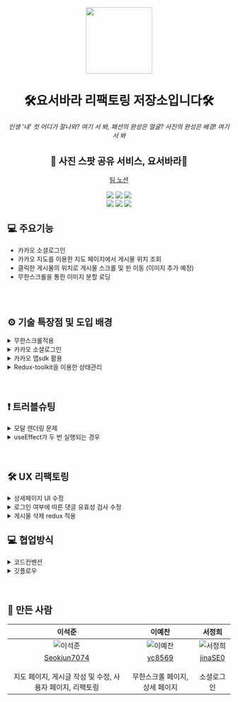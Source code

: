 <div align="center">
  <img src="https://user-images.githubusercontent.com/79635274/194881265-08db0498-c674-41ba-a085-9c87878c4228.png" width="150">
  <h1>🛠요서바라 리팩토링 저장소입니다🛠</h1>
  <h6>인생 '내' 컷 어디가 잘나와? 여기 서 봐, 패션의 완성은 얼굴? 사진의 완성은 배경! 여기 서 봐</h6>
  <h2>📸 사진 스팟 공유 서비스, 요서바라📸</h2>
  <a href="https://www.notion.so/2-b2a83adc547f456fa02222cad3e04a44">팀 노션</a>　
  <br></br>
</div>
<div align="center">  
  <img src="https://img.shields.io/badge/styled--components-DB7093?style=for-the-badge&logo=styled-components&logoColor=white">
  <img src ="https://img.shields.io/badge/Redux-593D88?style=for-the-badge&logo=redux&logoColor=white">
  <img src ="https://img.shields.io/badge/Material--UI-0081CB?style=for-the-badge&logo=material-ui&logoColor=white">
</div>

<div align="center">
  <img src="https://img.shields.io/badge/React-20232A?style=for-the-badge&logo=react&logoColor=61DAFB">
  <img src="https://img.shields.io/badge/json%20web%20tokens-323330?style=for-the-badge&logo=json-web-tokens&logoColor=pink"> 
  <img src ="https://img.shields.io/badge/Amazon_AWS-232F3E?style=for-the-badge&logo=amazon-aws&logoColor=white">
</div>

## 💻 주요기능
 - 카카오 소셜로그인
 - 카카오 지도를 이용한 지도 페이지에서 게시물 위치 조회
 - 클릭한 게시물의 위치로 게시물 스크롤 및 핀 이동 (이미지 추가 예정)
 - 무한스크롤을 통한 이미지 분할 로딩

<br></br>
## ⚙️ 기술 특장점 및 도입 배경
<details>
<summary>무한스크롤적용</summary>
무한스크롤을 통해 이미지 로딩을 조절하고 사용자가 간편하게 사진 위주로 훑어 볼 수 있도록 제작했어요.
</details>
<details>
<summary>카카오 소셜로그인</summary>
사용자 편의성를 고려하여 카카오 소셜로그인을 도입했어요.
</details>
<details>
<summary>카카오 맵sdk 활용</summary>
카카오 맵이 국내 사용자에게 구글맵보다 적합하다고 판단했고,
카카오 로그인과 같은 API KEY로 함께 관리하기 위해 선택했어요.
</details>
<details>
<summary>Redux-toolkit을 이용한 상태관리</summary>
지도 페이지는 위치를 기준으로 데이터를 받아오고 무한 스크롤 페이지는 최신 순으로 데이터를 받아오기 때문에 각각 나누어서 전역상태관리를 했어요.
각각의 페이지에서 게시물의 수정 및 삭제가 일어나는 경우 두 페이지에 모두 적용 시키기위해 전역 저장소를 통해 상태를 관리했어요.
</details>
<br></br>

## ❗️ 트러블슈팅
<details>
<summary> 모달 렌더링 문제 </summary>
<div display="flex">
<img src="https://user-images.githubusercontent.com/109025674/194463278-58b74987-135e-44c2-9e76-4401bbdfc959.png"  height="200px" width="300px"/>
<p> 기존에 모달창을 공용컴포넌트로 만들 때 모달을 열고 닫는 state와 css의 display속성을 사용하여 구현했었습니다. 하지만 현재 프로젝트에서 모달창을 게시물의 상세정보를 보여주는 용도로 사용하며 모달 내부에 게시물 정보, 게시물에 대한 댓글 등의 정보가 들어가면서 문제가 발생했습니다. 여러개의 게시물을 렌더링하며 화면에 보이진 않지만 모달 컴포넌트도 여러번 렌더링될뿐더러 모달 안에 들어가는 children컴포넌트의 상태도 초기화가 되지않는 문제가 생겼습니다. 
</p>
<img src="https://user-images.githubusercontent.com/109025674/194465043-21d3044d-acde-4912-9156-7d5ea5c1b354.png" height="200px" width="300px"/>
<p>
앞서 말씀드린 문제를 해결하기위해 모달을 열고 닫는 방식을 수정했습니다. 기존의 CSS를 활용한 방식에서 모달의 생성여부를 정하는 state를 통해 조건부 렌더링을 하면서 유저가 게시물의 미리보기를 클릭하는 등의 액션이 일어났을 경우에만 모달이 렌더링 되도록 수정했습니다.조건부 렌더링을 통해 불필요한 렌더링을 줄이고 children 컴포넌트의 상태값이 리액트이 생명주기를 따라 모달이 닫히면 초기화 되도록 만들었습니다.
</p>
</div>
</details>

<details>
<summary> useEffect가 두 번 실행되는 경우 </summary>
<div >
<img src="https://user-images.githubusercontent.com/109025674/194465576-2370211f-428c-456b-be54-0cd08d12b6ac.png" height="200px" width="300px"/>
<p>
특정 상황에서만 작동되어야하는특정 상황에서만 작동되어야하는 useEffect hook이 두번 작동하는 상황이었습니다. 
console.log를 찍어가며 서버로부터 요청한 데이터가 잘 들어왔는지 확인하던 중 게시물 데이터가 같은 부분에서 2번 출력된것을 볼 수 있었습니다. 오른쪽 예시 코드처럼 dispatch는 최초 렌더링 때와 page가 변할 때만 작동해야하는데 dispatch된 데이터를 출력해보면 page의 변화가 없는데도 2번씩 출력이 되는 현상이었습니다. 
이를 해결하기 위해 검색을 하던 중 index.js의 react strict mode가 개발환경에서의 문제발생을 감지하기위해 두번 렌더링을 진행한다는것을 알게되었고 해당 기능을 종료하면 다시 원하는 대로 특정 조건에서만 dispatch를 실행했습니다.
</p>
</div>
</details>
<br></br>

## 🛠 UX 리팩토링
<details>
<summary>상세페이지 UI 수정</summary>
<br/>
사진 위주의 서비스기 때문에 사진이 차지하는 비율을 늘렸습니다.
<div>
<img src="https://user-images.githubusercontent.com/79635274/197417150-529714c1-8773-48d8-9ce5-92b6112de501.png" width="50%">
<span>수정 전</span>
<img src="https://user-images.githubusercontent.com/79635274/197417156-ffd64609-cb6b-4fca-92ba-6454babb968b.png" width="50%">
<span>수정 후</span>
</div>
</details>
<details>
<summary>로그인 여부에 따른 댓글 유효성 검사 수정</summary>
<br/>
로그인하지 않은 사용자에게는 댓글 작성 버튼을 숨기고 input을 비활성화 시켜 비회원의 댓글 작성을 차단했습니다.
</details>
<details>
<summary>게시물 삭제 redux 적용</summary>
<br/>
기존에는 게시물 삭제 후 강제 새로고침을 통해 서버로부터 게시물을 갱신했습니다. 
수정 후에는 게시물 삭제 시 새로고침하지 않아도 삭제된 내용이 바로 적용 되도록 상태 처리했습니다.
</details>

## 💻 협업방식
<details>
<summary>코드컨벤션</summary>
<ul>
<li> 컴포넌트 : PascalCase </li>
<li> 함수 : camelCase </li>
<li>변수 : camelCase</li>
<li> 폴더명 : 소문자</li>
</ul>
</details>
<details>
<summary>깃플로우</summary>
<ul>
<li> 각자 작업할 브랜치 생성</li>
<li> dev 브랜치 생성 </li>
<li>이상없으면 dev 병합</li>
</ul>
</details>
<br></br>


## 👥 만든 사람
| 이석준 | 이예찬 | 서정희|
|:-----------:|:-----------:|:-----------:|
| ![이석준](https://user-images.githubusercontent.com/109025674/193542311-15be2f67-ccbb-4383-8c74-2ca9da505ecd.png)|![이예찬](https://user-images.githubusercontent.com/109025674/193542349-5cff393d-570a-4918-9674-258e0b371c88.png)|![서정희](https://user-images.githubusercontent.com/109025674/193542379-6bd3276d-5304-456f-9cb0-942815ea19ad.png)|
|[Seokjun7074](https://github.com/Seokjun7074)<br/><br/>지도 페이지, 게시글 작성 및 수정, 사용자 페이지, 리팩토링| [yc8569](https://github.com/yc8569)<br/><br/>무한스크롤 페이지, 상세 페이지  | [jinaSE0](https://github.com/jinaSE0) <br/><br/> 소셜로그인 | 


